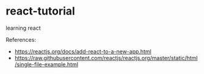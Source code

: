 # react-tutorial
learning react

References:
- https://reactjs.org/docs/add-react-to-a-new-app.html
- https://raw.githubusercontent.com/reactjs/reactjs.org/master/static/html/single-file-example.html
